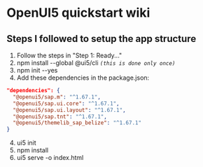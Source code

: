 # OpenUI5 quickstart wiki
## Steps I followed to setup the app structure
1. Follow the steps in "Step 1: Ready..."
1. npm install --global @ui5/cli _`(this is done only once)`_  
2. npm init --yes  
3. Add these dependencies in the package.json:
```json
"dependencies": {
  "@openui5/sap.m": "^1.67.1",
  "@openui5/sap.ui.core": "^1.67.1",
  "@openui5/sap.ui.layout": "^1.67.1",
  "@openui5/sap.tnt": "^1.67.1",
  "@openui5/themelib_sap_belize": "^1.67.1"
}
```
4. ui5 init  
5. npm install  
6. ui5 serve -o index.html  